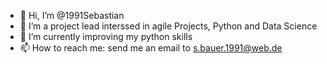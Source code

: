 - 👋 Hi, I’m @1991Sebastian
- 👀 I’m a project lead interssed in agile Projects, Python and Data Science
- 🌱 I’m currently improving my python skills
- 📫 How to reach me: send me an email to s.bauer.1991@web.de

<!---
1991Sebastian/1991Sebastian is a ✨ special ✨ repository because its `README.md` (this file) appears on your GitHub profile.
You can click the Preview link to take a look at your changes.
--->
